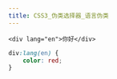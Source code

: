 ```yaml
---
title: CSS3_伪类选择器_语言伪类
---
```


```
<div lang="en">你好</div>
```

```css
div:lang(en) {  
    color: red;  
}
```

